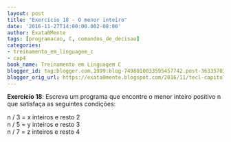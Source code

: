 ```yaml
---
layout: post
title: "Exercício 18 - O menor inteiro"
date: '2016-11-27T14:00:00.002-08:00'
author: Exata0Mente
tags: [programacao, C, comandos_de_decisao]
categories:
- treinamento_em_linguagem_c
- cap4
book_name: Treinamento em Linguagem C
blogger_id: tag:blogger.com,1999:blog-7498010033595457742.post-3633570351825125090
blogger_orig_url: https://exata0mente.blogspot.com/2016/11/tecl-capitulo-4-exercicio-18-temida.html
---
```


**Exercício 18**: Escreva um programa que encontre o menor inteiro positivo n que satisfaça as seguintes condições:

n / 3 = x inteiros e resto 2  
n / 5 = y inteiros e resto 3  
n / 7 = z inteiros e resto 4  
